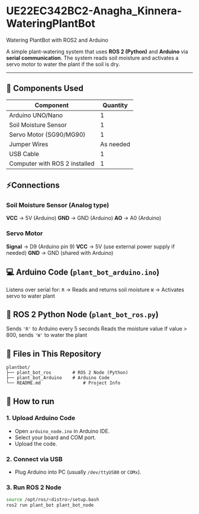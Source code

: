 # UE22EC342BC2-Anagha_Kinnera-WateringPlantBot

Watering PlantBot with ROS2 and Arduino

A simple plant-watering system that uses **ROS 2 (Python)** and **Arduino** via **serial communication**. The system reads soil moisture and activates a servo motor to water the plant if the soil is dry.

---

## 🧰 Components Used

| Component              | Quantity |
|------------------------|----------|
| Arduino UNO/Nano       | 1        |
| Soil Moisture Sensor   | 1        |
| Servo Motor (SG90/MG90)| 1        |
| Jumper Wires           | As needed|
| USB Cable              | 1        |
| Computer with ROS 2 installed | 1 |



## ⚡Connections

### Soil Moisture Sensor (Analog type)
**VCC** → 5V (Arduino)
**GND** → GND (Arduino)
**AO**  → A0 (Arduino)

### Servo Motor
**Signal** → D9 (Arduino pin 9)
**VCC** → 5V (use external power supply if needed)
**GND** → GND (shared with Arduino)



## 💻 Arduino Code (`plant_bot_arduino.ino`)

 Listens over serial for:
   `R` → Reads and returns soil moisture
   `W` → Activates servo to water plant



## 🐍 ROS 2 Python Node (`plant_bot_ros.py`)

 Sends `'R'` to Arduino every 5 seconds
 Reads the moisture value
 If value > 800, sends `'W'` to water the plant


## 📁 Files in This Repository

```text
plantbot/
├── plant_bot_ros        # ROS 2 Node (Python)
├── plant_bot_Arduino    # Arduino Code
└── README.md                # Project Info
```


## 🚀 How to run

### 1. Upload Arduino Code
- Open `arduino_node.ino` in Arduino IDE.
- Select your board and COM port.
- Upload the code.

### 2. Connect via USB
- Plug Arduino into PC (usually `/dev/ttyUSB0` or `COMx`).

### 3. Run ROS 2 Node
```bash
source /opt/ros/<distro>/setup.bash
ros2 run plant_bot plant_bot_node


